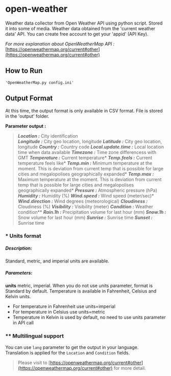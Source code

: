 

# open-weather
Weather data collector from Open Weather API using python script. Stored it into some of media. Weather data obtained from the 'current weather data' API. You can create free account to get your 'appid' (API Key).

*For more explanation about OpenWeatherMap API :*
[https://openweathermap.org/current#other](https://openweathermap.org/current#other)


## How to Run
	'OpenWeatherMap.py config.ini'

## Output Format
At this time, the output format is only available in CSV format. File is stored in the 'output' folder.

**Parameter output :**

>***Location :***  City identification  
***Longitude :***  City geo location, longitude
***Latitude :*** City geo location, longitude
***Country :*** Country code
***Local.update.time :***  Local location time when data available
***Timezone :***  Time zone differencess with GMT
***Temperature :*** Current temperature*
***Temp.feels :*** Current temperature feels like*
***Temp.min :***  Minimum temperature at the moment. This is deviation from current temp that is possible for large cities and megalopolises geographically expanded*
***Temp.max :*** Maximum temperature at the moment. This is deviation from current temp that is possible for large cities and megalopolises geographically expanded*
***Pressure :*** Atmospheric pressure (hPa)
***Humidity :*** Humidity (%)
***Wind.speed :*** Wind speed (meter/sec)*
***Wind.direction :*** Wind degrees (meteorological)
***Cloudiness :*** Cloudiness (%)
***Visibility :*** Visibility (meter)
***Condition :*** Weather condition**
***Rain.1h :*** Precipitation volume for last hour (mm)
***Snow.1h :*** Snow volume for last hour (mm)
***Sunrise :*** Sunrise time
***Sunset :*** Sunrise time


### * Units format
##### Description:
Standard, metric, and imperial units are available.
##### Parameters:

**units**  metric, imperial. When you do not use units parameter, format is Standard by default.
Temperature is available in Fahrenheit, Celsius and Kelvin units.

-   For temperature in Fahrenheit use units=imperial
-   For temperature in Celsius use units=metric
-   Temperature in Kelvin is used by default, no need to use units parameter in API call

### ** Multilingual support

You can use  `lang`  parameter to get the output in your language.  
Translation is applied for the  `Location`  and  `Condition`  fields.

> Please visit to [https://openweathermap.org/current#other](https://openweathermap.org/current#other)
> for more detail.
